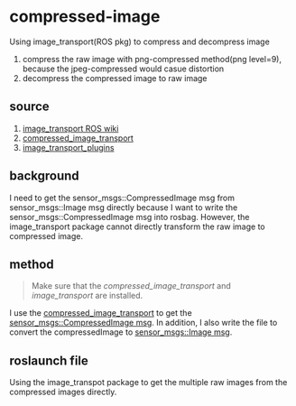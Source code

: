 # compressed-image
Using image_transport(ROS pkg) to compress and decompress image
1. compress the raw image with png-compressed method(png level=9), because the jpeg-compressed would casue distortion
2. decompress the compressed image to raw image

## source
1. [image_transport ROS wiki](http://wiki.ros.org/image_transport)
2. [compressed_image_transport](http://wiki.ros.org/compressed_image_transport)
3. [image_transport_plugins](https://github.com/ros-perception/image_transport_plugins)

## background
I need to get the sensor_msgs::CompressedImage msg from sensor_msgs::Image msg directly because I want to write the sensor_msgs::CompressedImage msg into rosbag.
However, the image_transport package cannot directly transform the raw image to compressed image.

## method
> Make sure that the *compressed_image_transport* and *image_transport* are installed.

I use the [compressed_image_transport](http://wiki.ros.org/compressed_image_transport) to get the [sensor_msgs::CompressedImage msg](src/publish_compressed_img.cpp).
In addition, I also write the file to convert the compressedImage to [sensor_msgs::Image msg](src/subscribe_compressed_img.cpp).

## roslaunch file
Using the image_transpot package to get the multiple raw images from the compressed images directly.
